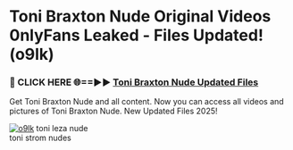 # Toni Braxton Nude Original Videos 0nlyFans Leaked - Files Updated! (o9lk)

<h3>🔴 CLICK HERE 🌐==►► <a href="https://tinyurl.com/yc6ubb5a" rel="nofollow">Toni Braxton Nude Updated Files</a></h3>

Get Toni Braxton Nude and all content. Now you can access all videos and pictures of Toni Braxton Nude. New Updated Files 2025!

[![o9lk](https://i.imgur.com/7eu0CRL.gif)](https://tinyurl.com/yc6ubb5a)
toni leza nude<br>
toni strom nudes